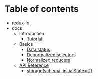 # Table of contents

* [redux-io](README.md)
* docs
  * Introduction
      * [Tutorial](docs/introduction/introduction.md)
  * Basics
    * [Data status](docs/basics/data-status.md)
    * [Denormalized selectors](docs/basics/denormalized-selectors.md)
    * [Normalized reducers](docs/basics/normalized-reducers.md)
  * [API Reference](docs/api-reference/README.md)
      * [storage\(schema, initialState={}\)](docs/api-reference/storage-schema-initialstate.md)
